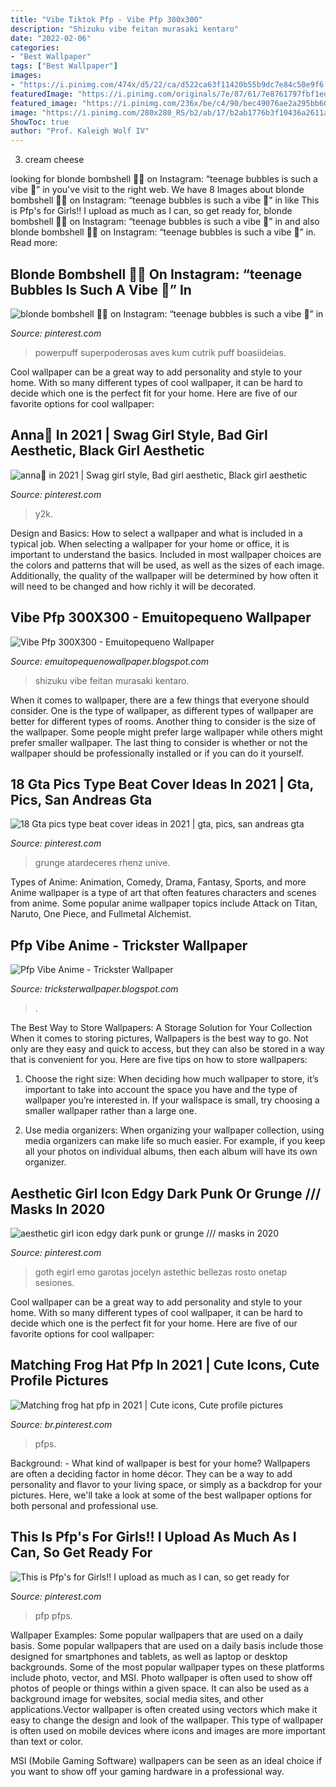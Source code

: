 ```yaml
---
title: "Vibe Tiktok Pfp - Vibe Pfp 300x300"
description: "Shizuku vibe feitan murasaki kentaro"
date: "2022-02-06"
categories:
- "Best Wallpaper"
tags: ["Best Wallpaper"]
images:
- "https://i.pinimg.com/474x/d5/22/ca/d522ca63f11420b55b9dc7e84c50e9f6.jpg"
featuredImage: "https://i.pinimg.com/originals/7e/87/61/7e8761797fbf1ede51f8e629984964bf.jpg"
featured_image: "https://i.pinimg.com/236x/be/c4/90/bec49076ae2a295bb60653dbd5bee4af.jpg?nii=t"
image: "https://i.pinimg.com/280x280_RS/b2/ab/17/b2ab1776b3f10436a2611a54fa84fa58.jpg"
ShowToc: true
author: "Prof. Kaleigh Wolf IV"
---
```



3. cream cheese 

	

		
looking for blonde bombshell 👸🏼 on Instagram: “teenage bubbles is such a vibe 💙” in you've visit to the right web. We have 8 Images about blonde bombshell 👸🏼 on Instagram: “teenage bubbles is such a vibe 💙” in like This is Pfp&#039;s for Girls!! I upload as much as I can, so get ready for, blonde bombshell 👸🏼 on Instagram: “teenage bubbles is such a vibe 💙” in and also blonde bombshell 👸🏼 on Instagram: “teenage bubbles is such a vibe 💙” in. Read more:
		
    
## Blonde Bombshell 👸🏼 On Instagram: “teenage Bubbles Is Such A Vibe 💙” In

<img loading=lazy src="https://i.pinimg.com/originals/39/2a/dd/392add0de29c4289fcd8b627e43e21a4.jpg" onerror="this.onerror=null;this.src='https://tse1.mm.bing.net/th?id=OIP.ERgzYkSYnBN2N6SozKL98QHaHa&amp;pid=15.1';" alt="blonde bombshell 👸🏼 on Instagram: “teenage bubbles is such a vibe 💙” in">

_Source: pinterest.com_

>powerpuff superpoderosas aves kum cutrik puff boasiideias. 

	

Cool wallpaper can be a great way to add personality and style to your home. With so many different types of cool wallpaper, it can be hard to decide which one is the perfect fit for your home. Here are five of our favorite options for cool wallpaper: 

    
## Anna🦋 In 2021 | Swag Girl Style, Bad Girl Aesthetic, Black Girl Aesthetic

<img loading=lazy src="https://i.pinimg.com/236x/be/c4/90/bec49076ae2a295bb60653dbd5bee4af.jpg?nii=t" onerror="this.onerror=null;this.src='https://tse2.mm.bing.net/th?id=OIP.mlTqcww3N2JrKidNCIEU_QAAAA&amp;pid=15.1';" alt="anna🦋 in 2021 | Swag girl style, Bad girl aesthetic, Black girl aesthetic">

_Source: pinterest.com_

>y2k. 

	

Design and Basics: How to select a wallpaper and what is included in a typical job.
When selecting a wallpaper for your home or office, it is important to understand the basics. Included in most wallpaper choices are the colors and patterns that will be used, as well as the sizes of each image. Additionally, the quality of the wallpaper will be determined by how often it will need to be changed and how richly it will be decorated.

    
## Vibe Pfp 300X300 - Emuitopequeno Wallpaper

<img loading=lazy src="https://i.pinimg.com/280x280_RS/b2/ab/17/b2ab1776b3f10436a2611a54fa84fa58.jpg" onerror="this.onerror=null;this.src='https://tse1.mm.bing.net/th?id=OIP.xg7eBw0_ON98c07-0cqlMAAAAA&amp;pid=15.1';" alt="Vibe Pfp 300X300 - Emuitopequeno Wallpaper">

_Source: emuitopequenowallpaper.blogspot.com_

>shizuku vibe feitan murasaki kentaro. 

	

When it comes to wallpaper, there are a few things that everyone should consider. One is the type of wallpaper, as different types of wallpaper are better for different types of rooms. Another thing to consider is the size of the wallpaper. Some people might prefer large wallpaper while others might prefer smaller wallpaper. The last thing to consider is whether or not the wallpaper should be professionally installed or if you can do it yourself.

    
## 18 Gta Pics Type Beat Cover Ideas In 2021 | Gta, Pics, San Andreas Gta

<img loading=lazy src="https://i.pinimg.com/474x/d5/22/ca/d522ca63f11420b55b9dc7e84c50e9f6.jpg" onerror="this.onerror=null;this.src='https://tse1.mm.bing.net/th?id=OIP.aTw8BOl66LtEgITzr0UDwQAAAA&amp;pid=15.1';" alt="18 Gta pics type beat cover ideas in 2021 | gta, pics, san andreas gta">

_Source: pinterest.com_

>grunge atardeceres rhenz unive. 

	

Types of Anime: Animation, Comedy, Drama, Fantasy, Sports, and more
Anime wallpaper is a type of art that often features characters and scenes from anime. Some popular anime wallpaper topics include Attack on Titan, Naruto, One Piece, and Fullmetal Alchemist.

    
## Pfp Vibe Anime - Trickster Wallpaper

<img loading=lazy src="https://lh6.googleusercontent.com/proxy/3fE38QSq7W6gHmP05dyZUv9VGXV-k6hKMQrvttkwu2cfEDqnBKapQjRiTqJWjRvj2JS3nOsZ1Bp6Ew9WT3FGUt11gmwxaTvWt3CQv8FgMKQpSe5adXi_k8ZQZtezz1mg=w1200-h630-p-k-no-nu" onerror="this.onerror=null;this.src='https://tse3.mm.bing.net/th?id=OIP.HsIBZfpCb3-LwHMuPFxeRAHaD5&amp;pid=15.1';" alt="Pfp Vibe Anime - Trickster Wallpaper">

_Source: tricksterwallpaper.blogspot.com_

>. 

	

The Best Way to Store Wallpapers: A Storage Solution for Your Collection
When it comes to storing pictures, Wallpapers is the best way to go. Not only are they easy and quick to access, but they can also be stored in a way that is convenient for you. Here are five tips on how to store wallpapers:
1) Choose the right size: When deciding how much wallpaper to store, it’s important to take into account the space you have and the type of wallpaper you’re interested in. If your wallspace is small, try choosing a smaller wallpaper rather than a large one.

2) Use media organizers: When organizing your wallpaper collection, using media organizers can make life so much easier. For example, if you keep all your photos on individual albums, then each album will have its own organizer.

    
## Aesthetic Girl Icon Edgy Dark Punk Or Grunge /// Masks In 2020

<img loading=lazy src="https://i.pinimg.com/originals/3f/94/3e/3f943e2d98d840f5d4a2948466c0b6eb.jpg" onerror="this.onerror=null;this.src='https://tse1.mm.bing.net/th?id=OIP.HdIbelF_hxuYNYvAvBerSgHaIJ&amp;pid=15.1';" alt="aesthetic girl icon edgy dark punk or grunge /// masks in 2020">

_Source: pinterest.com_

>goth egirl emo garotas jocelyn astethic bellezas rosto onetap sesiones. 

	

Cool wallpaper can be a great way to add personality and style to your home. With so many different types of cool wallpaper, it can be hard to decide which one is the perfect fit for your home. Here are five of our favorite options for cool wallpaper: 

    
## Matching Frog Hat Pfp In 2021 | Cute Icons, Cute Profile Pictures

<img loading=lazy src="https://i.pinimg.com/originals/7e/87/61/7e8761797fbf1ede51f8e629984964bf.jpg" onerror="this.onerror=null;this.src='https://tse4.mm.bing.net/th?id=OIP.QPECei6xY3pqPYmDDFUQOgAAAA&amp;pid=15.1';" alt="Matching frog hat pfp in 2021 | Cute icons, Cute profile pictures">

_Source: br.pinterest.com_

>pfps. 

	

Background: - What kind of wallpaper is best for your home?
Wallpapers are often a deciding factor in home décor. They can be a way to add personality and flavor to your living space, or simply as a backdrop for your pictures. Here, we'll take a look at some of the best wallpaper options for both personal and professional use.

    
## This Is Pfp&#039;s For Girls!! I Upload As Much As I Can, So Get Ready For

<img loading=lazy src="https://i.pinimg.com/736x/9d/d3/87/9dd38768a17f23d38cc8274ffd16e76c.jpg" onerror="this.onerror=null;this.src='https://tse4.mm.bing.net/th?id=OIP.J75tPU1DKNKZyT2tCyXWZAAAAA&amp;pid=15.1';" alt="This is Pfp&#039;s for Girls!! I upload as much as I can, so get ready for">

_Source: pinterest.com_

>pfp pfps. 

	

Wallpaper Examples: Some popular wallpapers that are used on a daily basis.
Some popular wallpapers that are used on a daily basis include those designed for smartphones and tablets, as well as laptop or desktop backgrounds. Some of the most popular wallpaper types on these platforms include photo, vector, and MSI. 
Photo wallpaper is often used to show off photos of people or things within a given space. It can also be used as a background image for websites, social media sites, and other applications.Vector wallpaper is often created using vectors which make it easy to change the design and look of the wallpaper. This type of wallpaper is often used on mobile devices where icons and images are more important than text or color. 

MSI (Mobile Gaming Software) wallpapers can be seen as an ideal choice if you want to show off your gaming hardware in a professional way.

